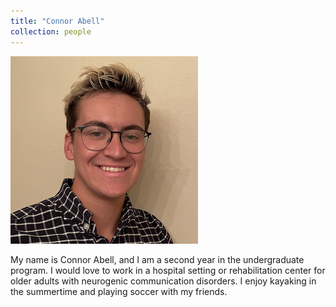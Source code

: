 ```yaml
---
title: "Connor Abell"
collection: people
---
```


<img src='/images/connor.png'>

My name is Connor Abell, and I am a second year in the undergraduate program. I would love to work in a hospital setting or rehabilitation center for older adults with neurogenic communication disorders. I enjoy kayaking in the summertime and playing soccer with my friends.